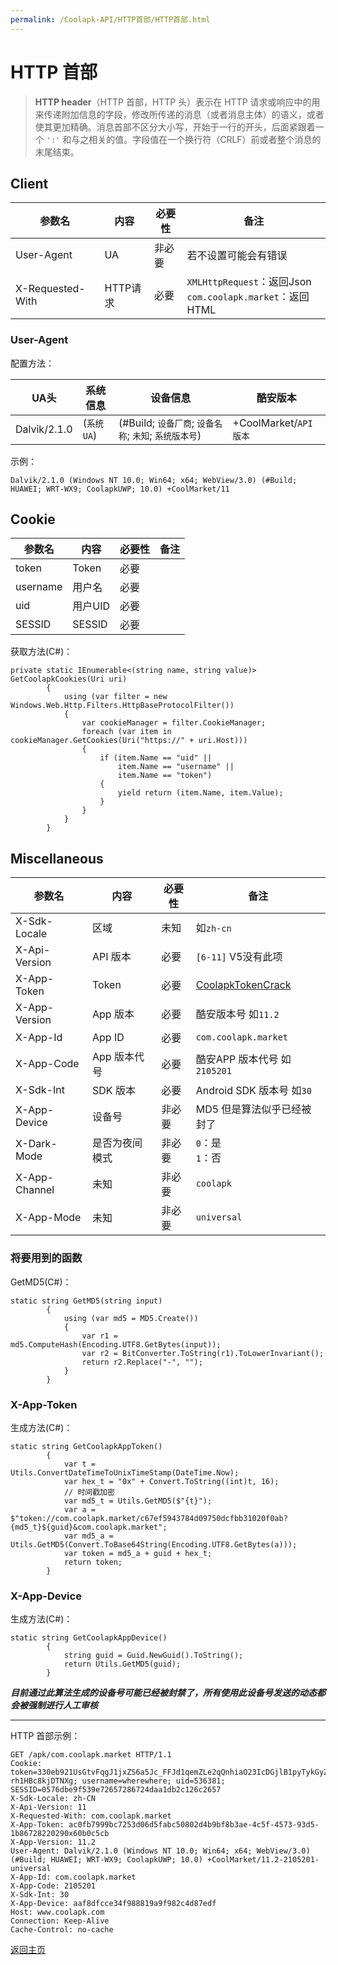 ```yaml
---
permalink: /Coolapk-API/HTTP首部/HTTP首部.html
---
```

# HTTP 首部

> **HTTP header**（HTTP 首部，HTTP 头）表示在 HTTP 请求或响应中的用来传递附加信息的字段，修改所传递的消息（或者消息主体）的语义，或者使其更加精确。消息首部不区分大小写，开始于一行的开头，后面紧跟着一个 `':'` 和与之相关的值。字段值在一个换行符（CRLF）前或者整个消息的末尾结束。

## Client

| 参数名 | 内容 | 必要性 | 备注 |
| - | - | - | - |
| User-Agent | UA | 非必要 | 若不设置可能会有错误 |
| X-Requested-With | HTTP请求 | 必要 | `XMLHttpRequest`：返回Json<br>`com.coolapk.market`：返回HTML |

### User-Agent

配置方法：

| UA头 | 系统信息 | 设备信息 | 酷安版本 |
| - | - | - | - |
| Dalvik/2.1.0 | (`系统UA`) | (#Build; `设备厂商`; `设备名称`; `未知`; `系统版本号`) | +CoolMarket/`API版本` |

示例：

```
Dalvik/2.1.0 (Windows NT 10.0; Win64; x64; WebView/3.0) (#Build; HUAWEI; WRT-WX9; CoolapkUWP; 10.0) +CoolMarket/11
```

## Cookie

| 参数名 | 内容 | 必要性 | 备注 |
| - | - | - | - |
| token | Token | 必要 |  |
| username | 用户名 | 必要 |  |
| uid | 用户UID | 必要 |  |
| SESSID | SESSID | 必要 |  |

获取方法(C#)：

```
private static IEnumerable<(string name, string value)> GetCoolapkCookies(Uri uri)
        {
            using (var filter = new Windows.Web.Http.Filters.HttpBaseProtocolFilter())
            {
                var cookieManager = filter.CookieManager;
                foreach (var item in cookieManager.GetCookies(Uri("https://" + uri.Host)))
                {
                    if (item.Name == "uid" ||
                        item.Name == "username" ||
                        item.Name == "token")
                    {
                        yield return (item.Name, item.Value);
                    }
                }
            }
        }
```

## Miscellaneous

| 参数名 | 内容 | 必要性 | 备注 |
| - | - | - | - |
| X-Sdk-Locale | 区域 | 未知 | 如`zh-cn` |
| X-Api-Version | API 版本 | 必要 | `[6-11]` V5没有此项 |
| X-App-Token | Token | 必要 | [CoolapkTokenCrack](https://github.com/ZCKun/CoolapkTokenCrack "CoolapkTokenCrack") |
| X-App-Version | App 版本 | 必要 | 酷安版本号 如`11.2` |
| X-App-Id | App ID | 必要 | `com.coolapk.market` |
| X-App-Code | App 版本代号 | 必要 | 酷安APP 版本代号 如`2105201` |
| X-Sdk-Int | SDK 版本 | 必要 | Android SDK 版本号 如`30` |
| X-App-Device | 设备号 | 非必要 | MD5 但是算法似乎已经被封了 |
| X-Dark-Mode | 是否为夜间模式 | 非必要 | `0`：是</br>`1`：否 |
| X-App-Channel | 未知 | 非必要 | `coolapk` |
| X-App-Mode | 未知 | 非必要 | `universal` |

### 将要用到的函数

GetMD5(C#)：

```
static string GetMD5(string input)
        {
            using (var md5 = MD5.Create())
            {
                var r1 = md5.ComputeHash(Encoding.UTF8.GetBytes(input));
                var r2 = BitConverter.ToString(r1).ToLowerInvariant();
                return r2.Replace("-", "");
            }
        }
```

### X-App-Token

生成方法(C#)：

```
static string GetCoolapkAppToken()
        {
            var t = Utils.ConvertDateTimeToUnixTimeStamp(DateTime.Now);
            var hex_t = "0x" + Convert.ToString((int)t, 16);
            // 时间戳加密
            var md5_t = Utils.GetMD5($"{t}");
            var a = $"token://com.coolapk.market/c67ef5943784d09750dcfbb31020f0ab?{md5_t}${guid}&com.coolapk.market";
            var md5_a = Utils.GetMD5(Convert.ToBase64String(Encoding.UTF8.GetBytes(a)));
            var token = md5_a + guid + hex_t;
            return token;
        }
```

### X-App-Device

生成方法(C#)：

```
static string GetCoolapkAppDevice()
        {
            string guid = Guid.NewGuid().ToString();
            return Utils.GetMD5(guid);
        }
```

***目前通过此算法生成的设备号可能已经被封禁了，所有使用此设备号发送的动态都会被强制进行人工审核***

---

HTTP 首部示例：

```
GET /apk/com.coolapk.market HTTP/1.1
Cookie: token=330eb921UsGtvFqgJ1jxZS6a5Jc_FFJd1qemZLe2qQnhiaO23IcDGjlB1pyTykGyZ_yA7DNpSCnQUcQw49tYgdT4HSfPkgEyR1F0VJyVqIjhBOcMmH722gU_PVoFINpZWCSjuXXLQlwb_t23uFlGi4_NzBS20mnv9Vyju_cQZpIsS5pG_TcqHduC2TY1e16vLf1qnhwraSDEXRZ-rh1HBc8kjDTNXg; username=wherewhere; uid=536381; SESSID=0576dbe9f539e72657286724daa1db2c126c2657
X-Sdk-Locale: zh-CN
X-Api-Version: 11
X-Requested-With: com.coolapk.market
X-App-Token: ac0fb7999bc7253d06d5fabc50802d4b9bf8b3ae-4c5f-4573-93d5-1b86728220290x60b0c5cb
X-App-Version: 11.2
User-Agent: Dalvik/2.1.0 (Windows NT 10.0; Win64; x64; WebView/3.0) (#Build; HUAWEI; WRT-WX9; CoolapkUWP; 10.0) +CoolMarket/11.2-2105201-universal
X-App-Id: com.coolapk.market
X-App-Code: 2105201
X-Sdk-Int: 30
X-App-Device: aaf8dfcce34f988819a9f982c4d87edf
Host: www.coolapk.com
Connection: Keep-Alive
Cache-Control: no-cache
```

[返回主页](https://wherewhere.github.io/Coolapk-API-Collect/ "返回主页")